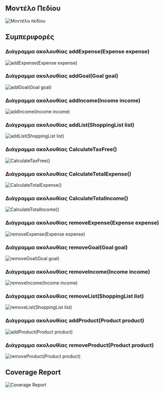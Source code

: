 <h2>Μοντέλο Πεδίου</h2>

![Μοντέλο πεδίου](diagrams/class-diagram-new.png)

<h2>Συμπεριφορές</h2>

<h3>Διάγραμμα ακολουθίας addExpense(Expense expense)</h3>

![addExpense(Expense expense)](diagrams/Account.addExpense-sequence-diagram.png)

<h3>Διάγραμμα ακολουθίας addGoal(Goal goal)</h3>

![addGoal(Goal goal)](diagrams/Account.addGoal-sequence-diagram.png)

<h3>Διάγραμμα ακολουθίας addIncome(Income income)</h3>

![addIncome(Income income)](diagrams/Account.addIncome-sequence-diagram.png)

<h3>Διάγραμμα ακολουθίας addList(ShoppingList list)</h3>

![addList(ShoppingList list)](diagrams/Account.addList-sequence-diagram.png)

<h3>Διάγραμμα ακολουθίας CalculateTaxFree()</h3>

![CalculateTaxFree()](diagrams/Account.CalculateTaxFree-sequence-diagram.png)

<h3>Διάγραμμα ακολουθίας CalculateTotalExpense()</h3>

![CalculateTotalExpense()](diagrams/Account.CalculateTotalExpense-sequense-diagram.png)

<h3>Διάγραμμα ακολουθίας CalculateTotalIncome()</h3>

![CalculateTotalIncome()](diagrams/Account.CalculateTotalIncome-sequence-diagram.png)

<h3>Διάγραμμα ακολουθίας removeExpense(Expense expense)</h3>

![removeExpense(Expense expense)](diagrams/Account.removeExpense-sequence-diagram.png)

<h3>Διάγραμμα ακολουθίας removeGoal(Goal goal)</h3>

![removeGoal(Goal goal)](diagrams/Account.removeGoal-sequence-diagram.png)

<h3>Διάγραμμα ακολουθίας removeIncome(Income income)</h3>

![removeIncome(Income income)](diagrams/Account.removeIncome-sequence-diagram.png)

<h3>Διάγραμμα ακολουθίας removeList(ShoppingList list)</h3>

![removeList(ShoppingList list)](diagrams/Account.removeList-sequence-diagram.png)

<h3>Διάγραμμα ακολουθίας addProduct(Product product)</h3>

![addProduct(Product product)](diagrams/ShoppingList.addProduct-sequence-diagram.png)

<h3>Διάγραμμα ακολουθίας removeProduct(Product product)</h3>

![removeProduct(Product product)](diagrams/ShoppingList.removeProduct-sequence-diagram.png)

<h2>Coverage Report</h2>

![Coverage Report](diagrams/coverage_report.png)